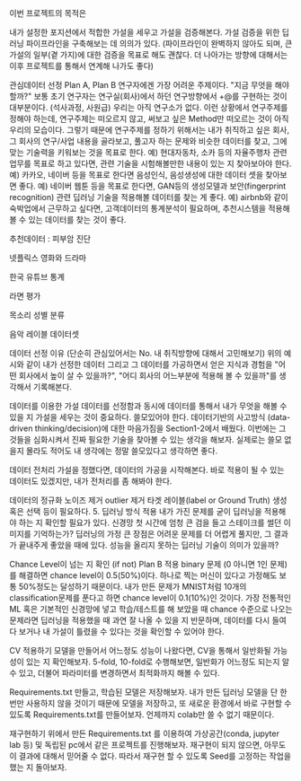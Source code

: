 이번 프로젝트의 목적은

내가 설정한 포지션에서 적합한 가설을 세우고 가설을 검증해본다. 가설 검증을 위한 딥러닝 파이프라인을 구축해보는 데 의의가 있다. (파이프라인이 완벽하지 않아도 되며, 큰 가설의 일부(곁 가지)에 대한 검증을 목표로 해도 괜찮다. 더 나아가는 방향에 대해서는 이후 프로젝트를 통해서 연계해 나가도 좋다)

관심데이터 선정 Plan A, Plan B 연구자에겐 가장 어려운 주제이다. "지금 무엇을 해야 할까?" 보통 초기 연구자는 연구실(회사)에서 하던 연구방향에서 +@를 구현하는 것이 대부분이다. (석사과정, 사원급) 우리는 아직 연구소가 없다. 이런 상황에서 연구주제를 정해야 하는데, 연구주제는 떠오르지 않고, 써보고 싶은 Method만 떠오르는 것이 아직 우리의 모습이다. 그렇기 때문에 연구주제를 정하기 위해서는 내가 취직하고 싶은 회사, 그 회사의 연구/사업 내용을 골라보고, 풀고자 하는 문제와 비슷한 데이터를 찾고, 그에 맞는 기술력을 키워보는 것을 목표로 한다.
예) 현대자동차, 소카 등의 자율주행차 관련 업무를 목표로 하고 있다면, 관련 기술을 시험해볼만한 내용이 있는 지 찾아보아야 한다. 예) 카카오, 네이버 등을 목표로 한다면 음성인식, 음성생성에 대한 데이터 셋을 찾아보면 좋다. 예) 네이버 웹툰 등을 목표로 한다면, GAN등의 생성모델과 보안(fingerprint recognition) 관련 딥러닝 기술을 적용해볼 데이터를 찾는 게 좋다. 예) airbnb와 같이 숙박업에서 근무하고 싶다면, 고객데이터의 통계분석이 필요하며, 추천시스템을 적용해 볼 수 있는 데이터를 찾는 것이 좋다.

추천데이터 : 피부암 진단

넷플릭스 영화와 드라마

한국 유튜브 통계

라면 평가

목소리 성별 분류

음악 레이블 데이터셋

데이터 선정 이유 (단순히 관심있어서는 No. 내 취직방향에 대해서 고민해보기) 위의 예시와 같이 내가 선정한 데이터 그리고 그 데이터를 가공하면서 얻은 지식과 경험을 "어떤 회사에서 높이 살 수 있을까?", "어디 회사의 어느부분에 적용해 볼 수 있을까"를 생각해서 기록해본다.

데이터를 이용한 가설 데이터를 선정함과 동시에 데이터를 통해서 내가 무엇을 해볼 수 있을 지 가설을 세우는 것이 중요하다. 쓸모있어야 한다. 데이터기반의 사고방식 (data-driven thinking/decision)에 대한 마음가짐을 Section1-2에서 배웠다. 이번에는 그것들을 심화시켜서 진짜 필요한 기술을 찾아볼 수 있는 생각을 해보자. 실제로는 쓸모 없을지 몰라도 적어도 내 생각에는 정말 쓸모있다고 생각하면 좋다.

데이터 전처리 가설을 정했다면, 데이터의 가공을 시작해본다. 바로 적용이 될 수 있는 데이터도 있겠지만, 내가 전처리를 좀 해봐야 한다.

데이터의 정규화 노이즈 제거 outlier 제거 타겟 레이블(label or Ground Truth) 생성 혹은 선택 등이 필요하다. 5. 딥러닝 방식 적용 내가 가진 문제를 굳이 딥러닝을 적용해야 하는 지 확인할 필요가 있다. 신경망 첫 시간에 엄청 큰 검을 들고 스테이크를 썰던 이미지를 기억하는가? 딥러닝의 가정 큰 장점은 어려운 문제를 더 어렵게 풀지만, 그 결과가 끝내주게 좋았을 때에 있다. 성능을 올리지 못하는 딥러닝 기술이 의미가 있을까?

Chance Level이 넘는 지 확인 (if not) Plan B 적용 binary 문제 (0 아니면 1인 문제)를 해결하면 chance level이 0.5(50%)이다. 하나로 찍는 머신이 있다고 가정해도 보통 50%정도는 달성하기 때문이다. 내가 만든 문제가 MNIST처럼 10개의 classification문제를 푼다고 하면 chance level이 0.1(10%)인 것이다. 가장 전통적인 ML 혹은 기본적인 신경망에 넣고 학습/테스트를 해 보았을 때 chance 수준으로 나오는 문제라면 딥러닝을 적용했을 때 과연 잘 나올 수 있을 지 반문하며, 데이터를 다시 들여다 보거나 내 가설이 틀렸을 수 있다는 것을 확인할 수 있어야 한다.

CV 적용하기 모델을 만들어서 어느정도 성능이 나왔다면, CV을 통해서 일반화될 가능성이 있는 지 확인해보자. 5-fold, 10-fold로 수행해보면, 일반화가 어느정도 되는지 알 수 있고, 더불어 파라미터를 변경하면서 최적화까지 해볼 수 있다.

Requirements.txt 만들고, 학습된 모델은 저장해보자. 내가 만든 딥러닝 모델을 단 한번만 사용하지 않을 것이기 때문에 모델을 저장하고, 또 새로운 환경에서 바로 구현할 수 있도록 Requirements.txt를 만들어보자. 언제까지 colab만 쓸 수 없기 때문이다.

재구현하기 위에서 만든 Requirements.txt 를 이용하여 가상공간(conda, jupyter lab 등) 및 독립된 pc에서 같은 프로젝트를 진행해보자. 재구현이 되지 않으면, 아무도 이 결과에 대해서 믿어줄 수 없다. 따라서 재구현 할 수 있도록 Seed를 고정하는 작업을 했는 지 돌아보자.
